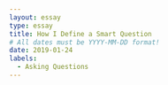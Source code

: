 ```yaml
---
layout: essay
type: essay
title: How I Define a Smart Question
# All dates must be YYYY-MM-DD format!
date: 2019-01-24
labels:
  - Asking Questions
---
```


<placeholder>
